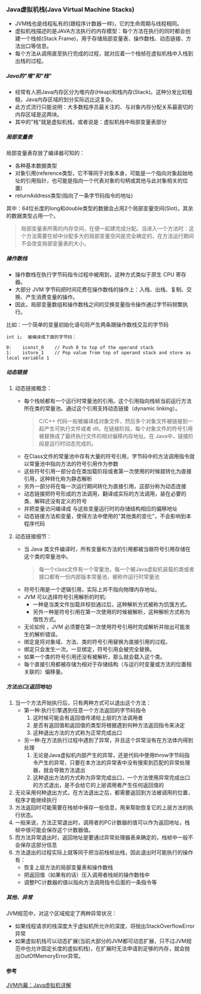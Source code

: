 ### Java虚拟机栈(Java Virtual Machine Stacks)

* JVM栈也是线程私有的(跟程序计数器一样)，它的生命周期与线程相同。
* 虚拟机栈描述的是JAVA方法执行的内存模型：每个方法在执行的同时都会创建一个栈帧(Stack Frame)，用于存储局部变量表、操作数栈、动态链接、方法出口等信息。
* 每个方法从调用直至执行完成的过程，就对应着一个栈帧在虚拟机栈中入栈到出栈的过程。

##### Java的"堆"和"栈"
* 经常有人把Java内存区分为堆内存(Heap)和栈内存(Stack)。这种分发比较粗糙，Java内存区域的划分实际远比这复杂。
* 此方式流行只能说明：大多数程序员最关注的、与对象内存分配关系最密切的内存区域是这两块。
* 其中的"栈"就是虚拟机栈，或者说是：虚拟机栈中局部变量表部分

##### 局部变量表

局部变量表存放了编译器可知的：
* 各种基本数据类型
* 对象引用(reference类型，它不等同于对象本身，可能是一个指向对象起始地址的引用指针，也可能是指向一个代表对象的句柄或其他与此对象相关的位置)
* returnAddress类型(指向了一条字节码指令的地址)

其中：64位长度的long和double类型的数据会占用2个局部变量空间(Slot)，其余的数据类型占用一个。

> 局部变量表所需的内存空间，在便一起建完成分配。当进入一个方法时：这个方法需要在帧中分配多大的局部变量空间是完全确定的，在方法运行期间不会改变局部变量表的大小。

##### 操作数栈

* 操作数栈在执行字节码指令过程中被用到，这种方式类似于原生 CPU 寄存器。
* 大部分 JVM 字节码把时间花费在操作数栈的操作上：入栈、出栈、复制、交换、产生消费变量的操作。
* 因此，局部变量数组和操作数栈之间的交换变量指令操作通过字节码频繁执行。

比如：一个简单的变量初始化语句将产生两条跟操作数栈交互的字节码

```
int i;  被编译成下面的字节码：

0:    iconst_0    // Push 0 to top of the operand stack
1:    istore_1    // Pop value from top of operand stack and store as local variable 1
```

##### 动态链接
1. 动态链接概念：
    * 每个栈帧都有一个运行时常量池的引用。这个引用指向栈帧当前运行方法所在类的常量池。通过这个引用支持动态链接（dynamic linking）。
        >C/C++ 代码一般被编译成对象文件，然后多个对象文件被链接到一起产生可执行文件或者 dll。在链接阶段，每个对象文件的符号引用被替换成了最终执行文件的相对偏移内存地址。在 Java中，链接阶段是运行时动态完成的。
    * 在Class文件的常量池中存有大量的符号引用，字节码中的方法调用指令就以常量池中指向方法的符号引用作为参数
    * 这些符号引用一部分会在类加载阶段或者第一次使用的时候就转化为直接引用，这种转化称为静态解析
    * 另外一部分将在每一次运行期间转化为直接引用，这部分称为动态连接
    * 动态链接把符号形成的方法调用，翻译成实际的方法调用，装在必要的类、解释还没有定义的符号
    * 并把变量访问编译成 与这些变量运行时的存储结构相应的偏移地址
    * 动态链接方法和变量，使得方法中使用的"其他类的变化"，不会影响到本程序代码

2. 动态链接细节：
    * 当 Java 类文件编译时，所有变量和方法的引用都被当做符号引用存储在这个类的常量池中。
        > 每一个class文件有一个常量池，每一个被Java虚拟机装载的类或者接口都有一份内部版本常量池，被称作运行时常量池
    * 符号引用是一个逻辑引用，实际上并不指向物理内存地址。
    * JVM 可以选择符号引用解析的时机:
        * 一种是当类文件加载并校验通过后，这种解析方式被称为饥饿方式。
        * 另外一种是符号引用在第一次使用的时候被解析，这种解析方式称为惰性方式。
    * 无论如何 ，JVM 必须要在第一次使用符号引用时完成解析并抛出可能发生的解析错误。
    * 绑定是将对象域、方法、类的符号引用替换为直接引用的过程。
    * 绑定只会发生一次。一旦绑定，符号引用会被完全替换。
    * 如果一个类的符号引用还没有被解析，那么就会载入这个类。
    * 每个直接引用都被存储为相对于存储结构（与运行时变量或方法的位置相关联的）偏移量。

##### 方法出口(返回地址)
1. 当一个方法开始执行后，只有两种方式可以退出这个方法：
    * 第一种:执行引擎遇到任意一个方法返回的字节码指令
        1. 这时候可能会有返回值传递给上层的方法调用者
        2. 是否有返回值和返回值的类型将根据遇到何种方法返回指令来决定
        3. 这种退出方法的方式称为正常完成出口
    * 另一种:在方法执行过程中遇到了异常，并且这个异常没有在方法体内得到处理
        1. 无论是Java虚拟机内部产生的异常，还是代码中使用throw字节码指令产生的异常，只要在本方法的异常表中没有搜索到匹配的异常处理器，就会导致方法退出
        2. 这种退出方法的方式称为异常完成出口，一个方法使用异常完成出口的方式退出，是不会给它的上层调用者产生任何返回值的
2. 无论采用何种退出方式，在方法退出之后，都需要返回到方法被调用的位置，程序才能继续执行
3. 方法返回时可能需要在栈帧中保存一些信息，用来帮助恢复它的上层方法的执行状态。
4. 一般来说，方法正常退出时，调用者的PC计数器的值可以作为返回地址，栈帧中很可能会保存这个计数器值。
5. 而方法异常退出时，返回地址是要通过异常处理器表来确定的，栈帧中一般不会保存这部分信息
6. 方法退出的过程实际上就等同于把当前栈帧出栈，因此退出时可能执行的操作有：
    * 恢复上层方法的局部变量表和操作数栈
    * 把返回值（如果有的话）压入调用者栈帧的操作数栈中
    * 调整PC计数器的值以指向方法调用指令后面的一条指令等

##### 其他、异常
JVM规范中，对这个区域规定了两种异常状况：
* 如果线程请求的栈深度大于虚拟机所允许的深度，将抛出StackOverflowError异常
* 如果虚拟机栈可以动态扩展(当前大部分的JVM都可动态扩展，只不过JVM规范中也允许固定长度的虚拟机栈)，在扩展时无法申请到足够的内存，就会抛出OutOfMemoryError异常。

#### 参考
[JVM内幕：Java虚拟机详解](http://www.importnew.com/17770.html)